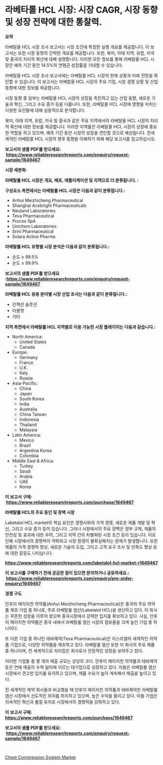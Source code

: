 <p><h1>라베타롤 HCL 시장: 시장 CAGR, 시장 동향 및 성장 전략에 대한 통찰력.</h1></p><p><strong>요약</strong></p>
<p><p>라베탈올 HCL 시장 조사 보고서는 시장 조건에 특정한 실행 개요를 제공합니다. 이 보고서는 또한 시장 동향의 간략한 개요를 제공합니다. 또한, 북미, 아태 지역, 유럽, 미국 및 중국의 지리적 확산에 대해 설명합니다. 이러한 모든 정보를 통해 라베탈올 HCL 시장은 예측 기간 동안 14.5%의 연평균 성장률을 기대할 수 있습니다.</p><p>라베탈올 HCL 시장 조사 보고서에는 라베탈올 HCL 시장의 현재 상황과 미래 전망을 확인할 수 있습니다. 이 보고서는 라베탈올 HCL 시장의 주요 기업, 시장 경쟁 상황 및 산업 동향에 대한 정보를 제공합니다.</p><p>시장 동향 중 일부는 라베탈올 HCL 시장의 성장을 촉진하고 있는 산업 동향, 새로운 기술과 혁신, 그리고 수요 증가 등을 다룹니다. 또한, 라베탈올 HCL 시장에 영향을 미치는 다양한 요인들에 대해 심층적으로 분석합니다.</p><p>북미, 아태 지역, 유럽, 미국 및 중국과 같은 주요 지역에서의 라베탈올 HCL 시장의 지리적 확산에 대한 정보를 제공합니다. 이러한 지역들은 라베탈올 HCL 시장의 성장에 중요한 역할을 하고 있으며, 예측 기간 동안 시장의 성장을 견인할 것으로 예상됩니다. 전세계적인 라베탈올 HCL 시장의 향후 동향을 이해하기 위해 해당 보고서를 참고하십시오.</p></p>
<p><strong>보고서의 샘플 PDF를 받으세요: &nbsp;<a href="https://www.reliableresearchreports.com/enquiry/request-sample/1649467">https://www.reliableresearchreports.com/enquiry/request-sample/1649467</a></strong></p>
<p><strong>시장 세분화:</strong></p>
<p><strong> 라베탈롤 HCL 시장은 개요, 배포, 애플리케이션 및 지역으로 더 분류됩니다. :</strong></p>
<p><strong>구성요소 측면에서는 라베탈롤 HCL 시장은 다음과 같이 분류됩니다.:</strong></p>
<p><ul><li>Anhui Meizhicheng Pharmaceutical</li><li>Shanghai Acebright Pharmaceuticals</li><li>Neuland Laboratories</li><li>Teva Pharmaceutical</li><li>Procos SpA</li><li>Unichem Laboratories</li><li>Srini Pharmaceutical</li><li>Solara Active Pharma</li></ul></p>
<p><strong> 라베탈롤 HCL 유형별 시장 분석은 다음과 같이 분류됩니다.:</strong></p>
<p><ul><li>순도 ≥ 99.5%</li><li>순도 ≥ 99.9%</li></ul></p>
<p><strong>보고서의 샘플 PDF를 받으세요 :<a href="https://www.reliableresearchreports.com/enquiry/request-sample/1649467">https://www.reliableresearchreports.com/enquiry/request-sample/1649467</a></strong></p>
<p><strong> 라베탈롤 HCL 응용 분야별 시장 산업 조사는 다음과 같이 분류됩니다.:</strong></p>
<p><ul><li>인젝션 솔루션</li><li>타블렛</li><li>기타</li></ul></p>
<p><strong>지역 측면에서 라베탈롤 HCL 지역별로 이용 가능한 시장 플레이어는 다음과 같습니다.:</strong></p>
<p><ul>
    <li>
        North America:
        <ul>
            <li>United States</li>
            <li>Canada</li>
        </ul>
    </li>
    <li>
        Europe:
        <ul>
            <li>Germany</li>
            <li>France</li>
            <li>U.K.</li>
            <li>Italy</li>
            <li>Russia</li>
        </ul>
    </li>
    <li>
        Asia-Pacific:
        <ul>
            <li>China</li>
            <li>Japan</li>
            <li>South Korea</li>
            <li>India</li>
            <li>Australia</li>
            <li>China Taiwan</li>
            <li>Indonesia</li>
            <li>Thailand</li>
            <li>Malaysia</li>
        </ul>
    </li>
    <li>
        Latin America:
        <ul>
            <li>Mexico</li>
            <li>Brazil</li>
            <li>Argentina Korea</li>
            <li>Colombia</li>
        </ul>
    </li>
    <li>
        Middle East & Africa:
        <ul>
            <li>Turkey</li>
            <li>Saudi</li>
            <li>Arabia</li>
            <li>UAE</li>
            <li>Korea</li>
        </ul>
    </li>
    </ul></p>
<p><strong>이 보고서 구매: &nbsp;<a href="https://www.reliableresearchreports.com/purchase/1649467">https://www.reliableresearchreports.com/purchase/1649467</a></strong></p>
<p><strong>라베탈롤 HCL의 주요 동인 및 장벽 시장</strong></p>
<p><p>Labetalol HCL market의 핵심 요인은 경쟁사와의 가격 경쟁, 새로운 제품 개발 및 혁신, 그리고 수요 증가 등이 있습니다. 그러나 시장에서의 주요 장벽은 정부 규제, 제품의 안전성 및 효과에 대한 우려, 그리고 지역 간의 차별화된 시장 조건 등이 있습니다. 이로 인해 시장에서의 경쟁력이 약화되고 시장 환경이 불확실해지는 문제가 발생합니다. 또한 제품의 가격 경쟁력 향상, 새로운 기술의 도입, 그리고 고객 요구 조사 및 만족도 향상 등에 대한 갈등도 나타납니다.</p></p>
<p><strong><a href="https://www.reliableresearchreports.com/labetalol-hcl-market-r1649467">https://www.reliableresearchreports.com/labetalol-hcl-market-r1649467</a></strong></p>
<p><strong>이 보고서를 구매하기 전에 궁금한 점이 있으면 문의하거나 공유하세요.: &nbsp;<a href="https://www.reliableresearchreports.com/enquiry/pre-order-enquiry/1649467">https://www.reliableresearchreports.com/enquiry/pre-order-enquiry/1649467</a></strong></p>
<p><strong>경쟁 구도</strong></p>
<p><p>안후이 메이지천 의약품(Anhui Meizhicheng Pharmaceutical)은 중국의 주요 의약품 제조 기업 중 하나로, 주로 라베탈롤 염산(Labetalol HCL)을 생산하고 있다. 이 회사는 꾸준한 성장을 이루어 왔으며 중국시장에서 강력한 입지를 확보하고 있다. 사실, 안후이 메이지천 의약품은 중국 내에서 라베탈롤 염산 시장의 점유율을 크게 높인 기업 중 하나이다.</p><p>또 다른 기업 중 하나인 테바제약(Teva Pharmaceutical)은 이스라엘의 세계적인 의약품 기업으로, 다양한 의약품을 제조하고 있다. 라베탈롤 염산 또한 이 회사의 주요 제품 중 하나이며, 전 세계적으로 자리잡은 회사로서 안정적인 성장을 보여주고 있다.</p><p>이러한 기업들 중 몇 개의 매출 규모는 상당히 크다. 안후이 메이지천 의약품과 테바제약 등은 연례 매출이 수억 달러에 이르는 대기업으로 성장하고 있다. 이들은 라베탈롤 염산 시장에서 견고한 입지를 유지하고 있으며, 제품 수요가 높아 계속해서 매출을 높이고 있다.</p><p>전 세계적인 제약 회사들과 비교했을 때 안후이 메이지천 의약품과 테바제약은 라베탈롤 염산 시장에서 선도적인 위치를 차지하고 있으며, 높은 수익을 올리고 있다. 이들 기업은 지속적인 혁신과 품질 유지로 시장에서의 경쟁력을 강화하고 있다.</p></p>
<p><strong>이 보고서 구매: &nbsp; <a href="https://www.reliableresearchreports.com/purchase/1649467">https://www.reliableresearchreports.com/purchase/1649467</a></strong></p>
<p><strong>보고서의 샘플 PDF를 받으세요: &nbsp;<a href="https://www.reliableresearchreports.com/enquiry/request-sample/1649467">https://www.reliableresearchreports.com/enquiry/request-sample/1649467</a></strong><strong></strong></p>
<p>&nbsp;</p>
<p><p><a href="https://ivy-potential-64b.notion.site/Decoding-Chest-Compression-System-Market-Metrics-Market-Share-Trends-and-Growth-Patterns-6e0144d606fd41f69cb52d93b5c1233f">Chest Compression System Market</a></p></p>